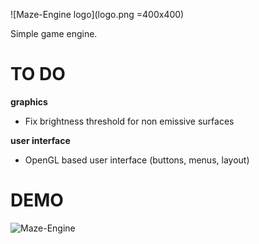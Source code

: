 ![Maze-Engine logo](logo.png =400x400)

Simple game engine.

# TO DO
**graphics**
* Fix brightness threshold for non emissive surfaces

**user interface**
* OpenGL based user interface (buttons, menus, layout)

# DEMO
![Maze-Engine](maze_engine.gif)
